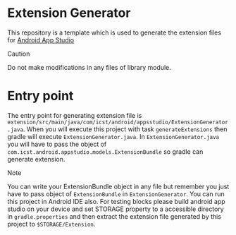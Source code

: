 # Extension Generator
This repository is a template which is used to generate the extension files for [Android App Studio](https://github.com/TS-Code-Editor/AndroidAppStudio)

> [!CAUTION]
> Do not make modifications in any files of library module.

# Entry point
The entry point for generating extension file is `extension/src/main/java/com/icst/android/appsstudio/ExtensionGenerator.java`.
When you will execute this project with task `generateExtensions` then gradle will execute `ExtensionGenerator.java`.
In `ExtensionGenerator.java` you will have to pass the object of `com.icst.android.appstudio.models.ExtensionBundle` so gradle can generate extension.

> [!NOTE]
> You can write your ExtensionBundle object in any file but remember you just have to pass object of `ExtensionBundle` in `ExtensionGenerator`.
> You can run this project in Android IDE also.
> For testing blocks please build android app studio on your device and set STORAGE property to a accessible directory in `gradle.properties` and then extract the extension file generated by this project to `$STORAGE/Extension`.
